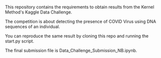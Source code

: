 This repository contains the requirements to obtain results from the Kernel Method's Kaggle Data Challenge.

The competition is about detecting the presence of COVID Virus using DNA sequences of an individual.

You can reproduce the same result by cloning this repo and running the start.py script.

The final submission file is Data_Challenge_Submission_NB.ipynb.
